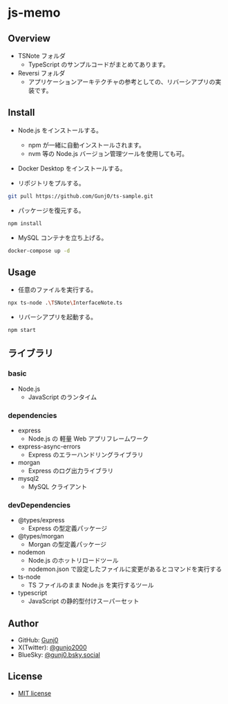 # js-memo

## Overview

- TSNote フォルダ
  - TypeScript のサンプルコードがまとめてあります。
- Reversi フォルダ
  - アプリケーションアーキテクチャの参考としての、リバーシアプリの実装です。

## Install

- Node.js をインストールする。

  - npm が一緒に自動インストールされます。
  - nvm 等の Node.js バージョン管理ツールを使用しても可。

- Docker Desktop をインストールする。

- リポジトリをプルする。

```bash
git pull https://github.com/Gunj0/ts-sample.git
```

- パッケージを復元する。

```bash
npm install
```

- MySQL コンテナを立ち上げる。

```bash
docker-compose up -d
```

## Usage

- 任意のファイルを実行する。

```bash
npx ts-node .\TSNote\InterfaceNote.ts
```

- リバーシアプリを起動する。

```bash
npm start
```

## ライブラリ

### basic

- Node.js
  - JavaScript のランタイム

### dependencies

- express
  - Node.js の 軽量 Web アプリフレームワーク
- express-async-errors
  - Express のエラーハンドリングライブラリ
- morgan
  - Express のログ出力ライブラリ
- mysql2
  - MySQL クライアント

### devDependencies

- @types/express
  - Express の型定義パッケージ
- @types/morgan
  - Morgan の型定義パッケージ
- nodemon
  - Node.js のホットリロードツール
  - nodemon.json で設定したファイルに変更があるとコマンドを実行する
- ts-node
  - TS ファイルのまま Node.js を実行するツール
- typescript
  - JavaScript の静的型付けスーパーセット

## Author

- GitHub: [Gunj0](https://github.com/Gunj0)
- X(Twitter): [@gunjo2000](https://twitter.com/gunjo2000)
- BlueSky: [@gunj0.bsky.social](https://bsky.app/profile/gunj0.bsky.social)

## License

- [MIT license](https://en.wikipedia.org/wiki/MIT_License)
